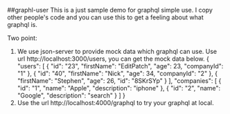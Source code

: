 ##graphl-user
This is a just sample demo for graphql simple use. I copy other people's code and you can use this to get a feeling about what graphql is.

Two point: 
1. We use json-server to provide mock data which graphql can use. Use url http://localhost:3000/users, you can get the mock data below.
{
  "users": [
    {
      "id": "23",
      "firstName": "EditPatch",
      "age": 23,
      "companyId": "1"
    },
    {
      "id": "40",
      "firstName": "Nick",
      "age": 34,
      "companyId": "2"
    },
    {
      "firstName": "Stephen",
      "age": 26,
      "id": "8SKrSYp"
    }
  ],
  "companies": [
    {
      "id": "1",
      "name": "Apple",
      "description": "iphone"
    },
    {
      "id": "2",
      "name": "Google",
      "description": "search"
    }
  ]
}
2. Use the url http://localhost:4000/graphql to try your graphql at local.
